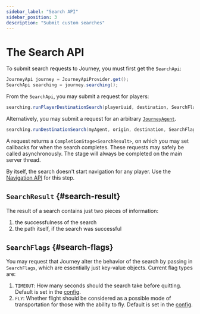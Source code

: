 ```yaml
---
sidebar_label: "Search API"
sidebar_position: 3
description: "Submit custom searches"
---
```


# The Search API

To submit search requests to Journey, you must first get the `SearchApi`:

```java
JourneyApi journey = JourneyApiProvider.get();
SearchApi searching = journey.searching();
```

From the `SearchApi`, you may submit a request for players:

```java
searching.runPlayerDestinationSearch(playerUuid, destination, SearchFlags.of(/* any desired flags */));
```

Alternatively, you may submit a request for an arbitrary [`JourneyAgent`](/docs/dev/journey-agent.md).

```java
searching.runDestinationSearch(myAgent, origin, destination, SearchFlags.of(/* any desired flags*/));
```

A request returns a `CompletionStage<SearchResult>`, on which you may set callbacks for when the search completes. These requests may safely be called asynchronously. The stage will always be completed on the main server thread.

By itself, the search doesn't start navigation for any player. Use the [Navigation API](/docs/dev/navigation-api.md) for this step.

## `SearchResult` {#search-result}

The result of a search contains just two pieces of information:

1. the successfulness of the search
2. the path itself, if the search was successful

## `SearchFlags` {#search-flags}

You may request that Journey alter the behavior of the search by passing in `SearchFlags`, which are essentially just key-value objects. Current flag types are:

1. `TIMEOUT`: How many seconds should the search take before quitting. Default is set in the [config](/docs/admin/config.md).
2. `FLY`: Whether flight should be considered as a possible mode of transportation for those with the ability to fly. Default is set in the [config](/docs/admin/config.md).
